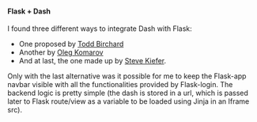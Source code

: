 #### Flask + Dash

I found three different ways to integrate Dash with Flask:

- One proposed by [Todd Birchard](https://hackersandslackers.com/plotly-dash-with-flask/)
- Another by [Oleg Komarov](https://medium.com/@olegkomarov_77860/how-to-embed-a-dash-app-into-an-existing-flask-app-ea05d7a2210b)
- And at last, the one made up by [Steve Kiefer](https://towardsdatascience.com/embed-multiple-dash-apps-in-flask-with-microsoft-authenticatio-44b734f74532).

Only with the last alternative was it possible for me to keep the Flask-app navbar visible with all the functionalities provided by Flask-login. The backend logic is pretty simple (the dash is stored in a url, which is passed later to Flask route/view as a variable to be loaded using Jinja in an Iframe src).
